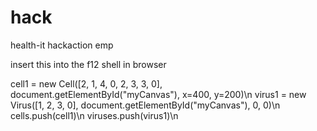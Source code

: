 # hack
health-it hackaction emp

insert this into the f12 shell in browser

cell1 = new Cell([2, 1, 4, 0, 2, 3, 3, 0], document.getElementById("myCanvas"), x=400, y=200)\n
virus1 = new Virus([1, 2, 3, 0], document.getElementById("myCanvas"), 0, 0)\n
cells.push(cell1)\n
viruses.push(virus1)\n
